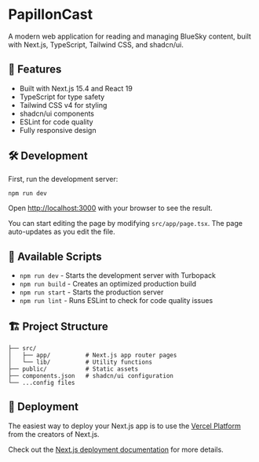 # PapillonCast

A modern web application for reading and managing BlueSky content, built with Next.js, TypeScript, Tailwind CSS, and shadcn/ui.

## 🚀 Features

- Built with Next.js 15.4 and React 19
- TypeScript for type safety
- Tailwind CSS v4 for styling
- shadcn/ui components
- ESLint for code quality
- Fully responsive design

## 🛠️ Development

First, run the development server:

```bash
npm run dev
```

Open [http://localhost:3000](http://localhost:3000) with your browser to see the result.

You can start editing the page by modifying `src/app/page.tsx`. The page auto-updates as you edit the file.

## 📝 Available Scripts

- `npm run dev` - Starts the development server with Turbopack
- `npm run build` - Creates an optimized production build
- `npm run start` - Starts the production server
- `npm run lint` - Runs ESLint to check for code quality issues

## 🏗️ Project Structure

```
├── src/
│   ├── app/          # Next.js app router pages
│   └── lib/          # Utility functions
├── public/           # Static assets
├── components.json   # shadcn/ui configuration
└── ...config files
```

## 🚀 Deployment

The easiest way to deploy your Next.js app is to use the [Vercel Platform](https://vercel.com/new) from the creators of Next.js.

Check out the [Next.js deployment documentation](https://nextjs.org/docs/app/building-your-application/deploying) for more details.